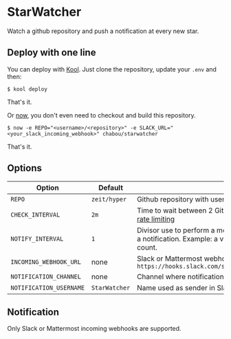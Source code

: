# StarWatcher

Watch a github repository and push a notification at every new star.

## Deploy with one line

You can deploy with [Kool](https://kool.dev). Just clone the repository, update your `.env` and then:

`$ kool deploy`

That's it.

Or [now](https://zeit.co/now), you don't even need to checkout and build this repository.

`$ now -e REPO="<username>/<repository>" -e SLACK_URL="<your_slack_incoming_webhook>" chabou/starwatcher`

That's it.

## Options

| Option            | Default       | Comments                                                                                                                                                                             |
| ----------------- | ------------- | ------------------------------------------------------------------------------------------------------------------------------------------------------------------------------------ |
| `REPO`            | `zeit/hyper`  | Github repository with username. Example: `chabou/hyper-pane`                                                                                                                        |
| `CHECK_INTERVAL`  | `2m`          | Time to wait between 2 GitHub API calls. Example: `1000`, `2m`, `1h`. Be careful to [Github rate limiting](https://developer.github.com/v3/#rate-limiting)                           |
| `NOTIFY_INTERVAL` | `1`           | Divisor use to perform a modulo operation to determine if a new star should trigger a notification. Example: a value of `5` will trigger notifications for a 5, 10 or 15 star count. |
| `INCOMING_WEBHOOK_URL`       | none          | Slack or Mattermost webhook URL. Example: `https://hooks.slack.com/services/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`                                                                          |
| `NOTIFICATION_CHANNEL`   | none          | Channel where notifications will be post. Example: `general`                                                                                                                   |
| `NOTIFICATION_USERNAME`  | `StarWatcher` | Name used as sender in Slack or Mattermost notification                                                                                                                                            |

## Notification

Only Slack or Mattermost incoming webhooks are supported.

